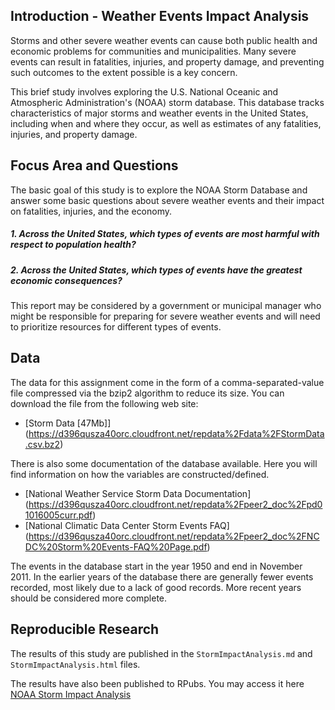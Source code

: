 ## Introduction - Weather Events Impact Analysis

Storms and other severe weather events can cause both public health and economic problems for communities and municipalities. Many severe events can result in fatalities, injuries, and property damage, and preventing such outcomes to the extent possible is a key concern.

This brief study involves exploring the U.S. National Oceanic and Atmospheric Administration's (NOAA) storm database. This database tracks characteristics of major storms and weather events in the United States, including when and where they occur, as well as estimates of any fatalities, injuries, and property damage.

## Focus Area and Questions
The basic goal of this study is to explore the NOAA Storm Database and answer some basic questions about severe weather events and their impact on fatalities, injuries, and the economy.

##### 1. Across the United States, which types of events are most harmful with respect to population health?

##### 2. Across the United States, which types of events have the greatest economic consequences?

This report may be considered by a government or municipal manager who might be responsible for preparing for severe weather events and will need to prioritize resources for different types of events.

## Data

The data for this assignment come in the form of a comma-separated-value file compressed via the bzip2 algorithm to reduce its size. You can download the file from the following web site:

* [Storm Data [47Mb]] (https://d396qusza40orc.cloudfront.net/repdata%2Fdata%2FStormData.csv.bz2)

There is also some documentation of the database available. Here you will find information on how the variables are constructed/defined.

* [National Weather Service Storm Data Documentation] (https://d396qusza40orc.cloudfront.net/repdata%2Fpeer2_doc%2Fpd01016005curr.pdf)
* [National Climatic Data Center Storm Events FAQ] (https://d396qusza40orc.cloudfront.net/repdata%2Fpeer2_doc%2FNCDC%20Storm%20Events-FAQ%20Page.pdf)

The events in the database start in the year 1950 and end in November 2011. In the earlier years of the database there are generally fewer events recorded, most likely due to a lack of good records. More recent years should be considered more complete.

## Reproducible Research

The results of this study are published in the `StormImpactAnalysis.md` and `StormImpactAnalysis.html` files.

The results have also been published to RPubs. You may access it here [NOAA Storm Impact Analysis](http://rpubs.com/jrbattles/190200)
